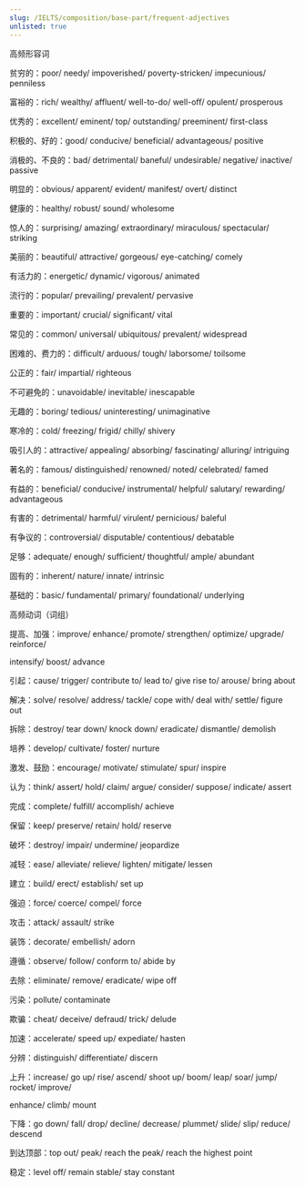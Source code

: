 ```yaml
---
slug: /IELTS/composition/base-part/frequent-adjectives
unlisted: true
---
```



高频形容词

贫穷的：poor/ needy/ impoverished/ poverty-stricken/ impecunious/ penniless

富裕的：rich/ wealthy/ affluent/ well-to-do/ well-oﬀ/ opulent/ prosperous

优秀的：excellent/ eminent/ top/ outstanding/ preeminent/ first-class

积极的、好的：good/ conducive/ beneficial/ advantageous/ positive

消极的、不良的：bad/ detrimental/ baneful/ undesirable/ negative/ inactive/ passive

明显的：obvious/ apparent/ evident/ manifest/ overt/ distinct

健康的：healthy/ robust/ sound/ wholesome

惊人的：surprising/ amazing/ extraordinary/ miraculous/ spectacular/ striking

美丽的：beautiful/ attractive/ gorgeous/ eye-catching/ comely

有活力的：energetic/ dynamic/ vigorous/ animated

流行的：popular/ prevailing/ prevalent/ pervasive

重要的：important/ crucial/ significant/ vital

常见的：common/ universal/ ubiquitous/ prevalent/ widespread

困难的、费力的：diﬃcult/ arduous/ tough/ laborsome/ toilsome

公正的：fair/ impartial/ righteous

不可避免的：unavoidable/ inevitable/ inescapable

无趣的：boring/ tedious/ uninteresting/ unimaginative

寒冷的：cold/ freezing/ frigid/ chilly/ shivery

吸引人的：attractive/ appealing/ absorbing/ fascinating/ alluring/ intriguing

著名的：famous/ distinguished/ renowned/ noted/ celebrated/ famed

有益的：beneficial/ conducive/ instrumental/ helpful/ salutary/ rewarding/ advantageous

有害的：detrimental/ harmful/ virulent/ pernicious/ baleful

有争议的：controversial/ disputable/ contentious/ debatable

足够：adequate/ enough/ suﬃcient/ thoughtful/ ample/ abundant

固有的：inherent/ nature/ innate/ intrinsic

基础的：basic/ fundamental/ primary/ foundational/ underlying

高频动词（词组）

提高、加强：improve/ enhance/ promote/ strengthen/ optimize/ upgrade/ reinforce/

intensify/ boost/ advance

引起：cause/ trigger/ contribute to/ lead to/ give rise to/ arouse/ bring about

解决：solve/ resolve/ address/ tackle/ cope with/ deal with/ settle/ figure out

拆除：destroy/ tear down/ knock down/ eradicate/ dismantle/ demolish

培养：develop/ cultivate/ foster/ nurture

激发、鼓励：encourage/ motivate/ stimulate/ spur/ inspire

认为：think/ assert/ hold/ claim/ argue/ consider/ suppose/ indicate/ assert

完成：complete/ fulfill/ accomplish/ achieve

保留：keep/ preserve/ retain/ hold/ reserve

破坏：destroy/ impair/ undermine/ jeopardize

减轻：ease/ alleviate/ relieve/ lighten/ mitigate/ lessen

建立：build/ erect/ establish/ set up

强迫：force/ coerce/ compel/ force

攻击：attack/ assault/ strike

装饰：decorate/ embellish/ adorn

遵循：observe/ follow/ conform to/ abide by

去除：eliminate/ remove/ eradicate/ wipe oﬀ

污染：pollute/ contaminate

欺骗：cheat/ deceive/ defraud/ trick/ delude

加速：accelerate/ speed up/ expediate/ hasten

分辨：distinguish/ differentiate/ discern

上升：increase/ go up/ rise/ ascend/ shoot up/ boom/ leap/ soar/ jump/ rocket/ improve/

enhance/ climb/ mount

下降：go down/ fall/ drop/ decline/ decrease/ plummet/ slide/ slip/ reduce/ descend

到达顶部：top out/ peak/ reach the peak/ reach the highest point

稳定：level off/ remain stable/ stay constant
